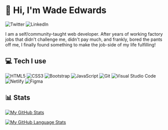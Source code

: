 # :wave: Hi, I'm Wade Edwards

![Twitter](https://img.shields.io/badge/alpacaslacks-%231DA1F2.svg?style=for-the-badge&logo=Twitter&logoColor=white)
![LinkedIn](https://img.shields.io/badge/wadecedwards-%230077B5.svg?style=for-the-badge&logo=linkedin&logoColor=white)

I am  a self/community-taught web developer. 
After years of working factory jobs that didn't challenge me, didn't pay much, and frankly, bored the pants off me, 
I finally found something to make the job-side of my life fulfilling!


## :computer: Tech I use
![HTML5](https://img.shields.io/badge/html5-%23E34F26.svg?style=for-the-badge&logo=html5&logoColor=white)
![CSS3](https://img.shields.io/badge/css3-%231572B6.svg?style=for-the-badge&logo=css3&logoColor=white)
![Bootstrap](https://img.shields.io/badge/bootstrap-%23563D7C.svg?style=for-the-badge&logo=bootstrap&logoColor=white)
![JavaScript](https://img.shields.io/badge/javascript-%23323330.svg?style=for-the-badge&logo=javascript&logoColor=%23F7DF1E)
![Git](https://img.shields.io/badge/git-%23F05033.svg?style=for-the-badge&logo=git&logoColor=white)
![Visual Studio Code](https://img.shields.io/badge/Visual%20Studio%20Code-0078d7.svg?style=for-the-badge&logo=visual-studio-code&logoColor=white)
![Netlify](https://img.shields.io/badge/netlify-%23000000.svg?style=for-the-badge&logo=netlify&logoColor=#00C7B7)
![Figma](https://img.shields.io/badge/figma-%23F24E1E.svg?style=for-the-badge&logo=figma&logoColor=white)

## :bar_chart: Stats
[![My GitHub Stats](https://github-readme-stats.vercel.app/api/?username=edwadewards&count_private=true&theme=tokyonight&showicons=true)]()

[![My GitHub Language Stats](https://github-readme-stats.vercel.app/api/top-langs/?username=edwadewards&langs_count=5&theme=tokyonight)]()



<!---
edwadewards/edwadewards is a ✨ special ✨ repository because its `README.md` (this file) appears on your GitHub profile.
You can click the Preview link to take a look at your changes.
--->

